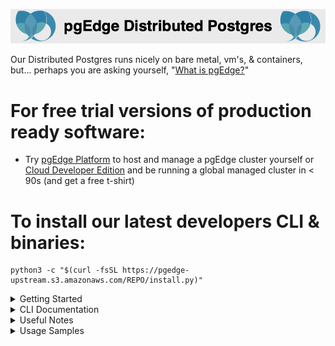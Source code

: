 
![# pgEdge Distributed Postgres](img/pgedge-dp-banner.png)

Our Distributed Postgres runs nicely on bare metal, vm's, & containers, but...  perhaps you are asking yourself, "[What is pgEdge?](https://www.pgedge.com/products/what-is-pgedge)"

# For free trial versions of production ready software:
- Try [pgEdge Platform](https://www.pgedge.com/get-started/platform) to host and manage a pgEdge cluster yourself or [Cloud Developer Edition](https://www.pgedge.com/get-started/cloud) and be running a global managed cluster in < 90s (and get a free t-shirt)

# To install our latest developers CLI & binaries:

```
python3 -c "$(curl -fsSL https://pgedge-upstream.s3.amazonaws.com/REPO/install.py)"
```

<details>
<summary>Getting Started</summary>

- [2 node cluster](https://github.com/pgEdge/cli/blob/REL24_1/cli/GETTING-STARTED.md) on self provisioned VM's or bare-metal
- [Container](https://github.com/pgEdge/pgedge-docker/blob/main/README.md) strategy and docker-compose examples
- [Helm & Kubernetes](https://github.com/pgEdge/pgedge-helm/blob/main/examples/README.md) charts & examples
</details>

<details>
<summary>CLI Documentation</summary>

- [spock](https://github.com/pgEdge/cli/blob/REL24_1/cli/SPOCK-README.md) - Multi-Master Postgres node configuration
- [cloud](https://github.com/pgEdge/cli/blob/REL24_1/cli/CLOUD-README.md) - Secure control you pgEdge Cloud clusters
- [cluster](https://github.com/pgEdge/cli/blob/REL24_1/cli/CLUSTER-README.md) - Create and control a local cluster
- [multicloud](https://github.com/pgEdge/cli/blob/REL24_1/cli/MULTICLOUD-README.md) - for rapidly assembling Multicloud test clusters
- [ace](https://github.com/pgEdge/cli/blob/REL24_1/cli/ACE-README.md) - The **A**nti **C**haos **E**ngine helps to efficiently prove your remote tables are in sync
- [db](https://github.com/pgEdge/cli/blob/REL24_1/cli/DB-README.md) - Configure and control Postgres db
- [um](https://github.com/pgEdge/cli/blob/REL24_1/cli/UM-README.md) - Update Manager commands
- [service](https://github.com/pgEdge/cli/blob/REL24_1/cli/SERVICE-README.md) - Service control commands
</details>


<details>
<summary>Useful Notes</summary>

- Interested in our [CHANGELOG](https://github.com/pgEdge/cli/blob/REL24_1/CHANGELOG.md)

- Install as a non-root user from your `$HOME` directory

- configure [password-less sudo](http://lussier.io/index.php/2023/04/07/passwordless-sudo/) for easier testing of advanced commands

- set up [password-less ssh to localhost](http://lussier.io/index.php/2023/06/07/passwordless-ssh-to-localhost-2) for using `cluster localhost-create` commands

- Tested with Python 3.9+ 
  - Python 3.9 on EL8, EL9, SLE-15, & Amazon Linux 2023
  - Python 3.10 on Ubuntu 22.04
  - Python 3.11 on Ubuntu 23.10 (experimental)
  - Python 3.12 on Fedora 39 (experimental)

- pgEdge [Community License](https://www.pgedge.com/communitylicense)
</details>


<details>
<summary>Usage Samples</summary>

Sandbox with latest *Postgres 16*, *Spock* & *Snowflake* installed into default *postgres* db<br>
```
./pgedge install pg16 --start : install spock : install snowflake
```

Create db *db1* owned by *denis* installing & configuring *pgedge* core components (*Spock* & *Snowflake*) into *pg16*

```
./pgedge install pgedge -U denis -P secret -d db1 --pg 16
```


Create a cluster *cl1* on localhost with two nodes, then install *northwind sample app* on *cl1* cluster

```
./pgedge cluster localhost-create cl1 2 : cluster app-install cl1 northwind
```

Create cluster *clc* in docker compose with three nodes (**Coming Soon!**)
```
./pgedge cluster container-create clc 3 : cluster app-install clc pgbench
```

Authenticate with pgEdge Cloud credentials, then list your clusters
```
./pgedge cloud login : cloud cluster-list
```

Create virtual machine *n1* on **AWS** in Northen Virginia and virtual machine *n2* on **Equinix Metal** in Dallas
```
./pgedge multicloud node-create aws iad n1 : multicloud node-create eqnx dfw n2
```

Create a multi-cloud cluster *mach1* (**Coming Soon!**)
```
./pgedge multicloud cluster-create mach1 "aws:iad:n1, eqnx:dfw:n2"
```
</details>
